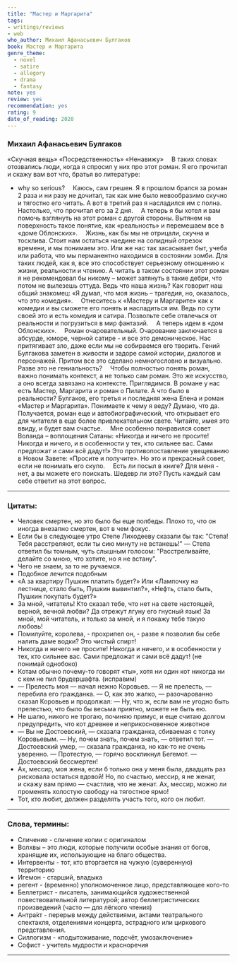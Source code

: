 ```yaml
---
title: "Мастер и Маргарита"
tags: 
- writings/reviews
- web
who_author: Михаил Афанасьевич Булгаков
book: Мастер и Маргарита
genre_theme:
  - novel
  - satire
  - allegory
  - drama
  - fantasy
note: yes
review: yes
recommendation: yes
rating: 9
date_of_reading: 2020
---
```


### Михаил Афанасьевич Булгаков

«Скучная вещь»
«Посредственность»
«Ненавижу»
⠀
В таких словах отозвались люди, когда я спросил у них про этот роман. Я его прочитал и скажу вам вот что, братья во литературе:
- why so serious?
⠀
Каюсь, сам грешен. Я в прошлом брался за роман 2 раза и ни разу не дочитал, так как мне было невообразимо скучно и тягостно его читать. А вот в третий раз я насладился им с полна. Настолько, что прочитал его за 2 дня.
⠀
А теперь я бы хотел и вам помочь взглянуть на этот роман с другой стороны. Вытянем на поверхность такое понятие, как «реальность» и перемешаем все в «доме Облонских».
⠀
Жизнь, как бы мы не отрицали, скучна и тосклива. Стоит нам остаться наедине на солидный отрезок времени, и мы понимаем это. Или же нас так засасывает быт, учеба или работа, что мы перманентно находимся в состоянии зомби. Для таких людей, как я, все это способствует серьезному отношению к жизни, реальности и чтению. А читать в таком состоянии этот роман я не рекомендовал бы никому – может затянуть в такие дебри, что потом не вылезешь оттуда. Ведь что наша жизнь? Как говорит наш общий знакомец: «Я думал, что моя жизнь – трагедия, но, оказалось, что это комедия».
⠀
Отнеситесь к «Мастеру и Маргарите» как к комедии и вы сможете его понять и насладиться им. Ведь по сути своей это и есть комедия и сатира. Позвольте себе отвлечься от реальности и погрузиться в мир фантазий.
⠀
А теперь идем в «дом Облонских».
⠀
Роман очаровательный. Очарование заключается в абсурде, юморе, черной сатире - и все это демоническое. Нас притягивает зло, даже если мы не собираемся его творить.
Гений Булгакова заметен в живости и задоре самой истории, диалогов и персонажей. Притом все это сделано немногословно и визуально. Разве это не гениальность?
⠀
Чтобы полностью понять роман, важно понимать контекст, а не только сам роман. Это же искусство, а оно всегда завязано на контексте. Приглядимся.
В романе у нас есть Мастер, Маргарита и роман о Пилате. А что было в реальности? Булгаков, его третья и последняя жена Елена и роман «Мастер и Маргарита». Понимаете к чему я веду? Думаю, что да. Получается, роман еще и автобиографический, что открывает его
для читателя в еще более привлекательном свете.
Читайте, имея это ввиду, и будет вам счастье.
⠀
Мне особенно понравился совет Воланда – воплощения Сатаны:
«Никогда и ничего не просите! Никогда и ничего, и в особенности
у тех, кто сильнее вас. Сами предложат и сами всё дадут!»
Это противопоставление увещеванию в Новом Завете:
«Просите и получите». Но это и прекрасный совет,
если не понимать его скупо.
⠀
Есть ли посыл в книге? Для меня - нет, а вы можете его поискать.
Шедевр ли это? Пусть каждый сам себе ответит на этот вопрос.

---
### Цитаты:

- Человек смертен, но это было бы еще полбеды. Плохо то, что он иногда внезапно смертен, вот в чем фокус.
- Если бы в следующее утро Степе Лиходееву сказали бы так: "Степа! Тебя расстреляют, если ты сию минуту не встанешь!" — Степа ответил бы томным, чуть слышным голосом: "Расстреливайте, делайте со мною, что хотите, но я не встану".
- Чего не знаем, за то не ручаемся.
- Подобное лечится подобным
- «А за квартиру Пушкин платить будет?» Или «Лампочку на лестнице, стало быть, Пушкин вывинтил?», «Нефть, стало быть, Пушкин покупать будет?»
- За мной, читатель! Кто сказал тебе, что нет на свете настоящей, верной, вечной любви? Да отрежут лгуну его гнусный язык! За мной, мой читатель, и только за мной, и я покажу тебе такую любовь!
- Помилуйте, королева, - прохрипел он, - разве я позволил бы себе налить даме водки? Это чистый спирт!
- Никогда и ничего не просите! Никогда и ничего, и в особенности у тех, кто сильнее вас. Сами предложат и сами всё дадут! (не понимай однобоко)
- Котам обычно почему-то говорят «ты», хотя ни один кот никогда ни с кем не пил брудершафта. (исправим)
- — Прелесть моя — начал нежно Коровьев.
  — Я не прелесть, — перебила его гражданка.
  — О, как это жалко, — разочарованно сказал Коровьев и продолжал: — Ну, что ж, если вам не угодно быть прелестью, что было бы весьма приятно, можете не быть ею.
- Не шалю, никого не трогаю, починяю примус, и еще считаю долгом предупредить, что кот древнее и неприкосновенное животное
- — Вы не Достоевский, — сказала гражданка, сбиваемая с толку Коровьевым.
  — Ну, почем знать, почем знать, — ответил тот.
  — Достоевский умер, — сказала гражданка, но как-то не очень уверенно.
  — Протестую, — горячо воскликнул Бегемот. — Достоевский бессмертен!
- Ах, мессир, моя жена, если б только она у меня была, двадцать раз рисковала остаться вдовой! Но, по счастью, мессир, я не женат, и скажу вам прямо — счастлив, что не женат. Ах, мессир, можно ли променять холостую свободу на тягостное ярмо!
- Тот, кто любит, должен разделять участь того, кого он любит.
---
### Слова, термины:
- Сличение - сличение копии с оригиналом
- Волхвы – это люди, которые получили особые знания от богов, хранящие их, использующие на благо общества.
- Интервенты - тот, кто вторгается на чужую (суверенную) территорию
- Игемон - старший, владыка
- регент - (временно) уполномоченное лицо, представляющее кого-то
- Беллетрист - писатель, занимающийся художественной повествовательной литературой; автор беллетристических произведений (часто — для лёгкого чтения)
- Антра́кт - перерыв между действиями, актами театрального спектакля, отделениями концерта, эстрадного или циркового представления.
- Силлогизм - «подытоживание, подсчёт, умозаключение»
- Софист - учитель мудрости и красноречия
---